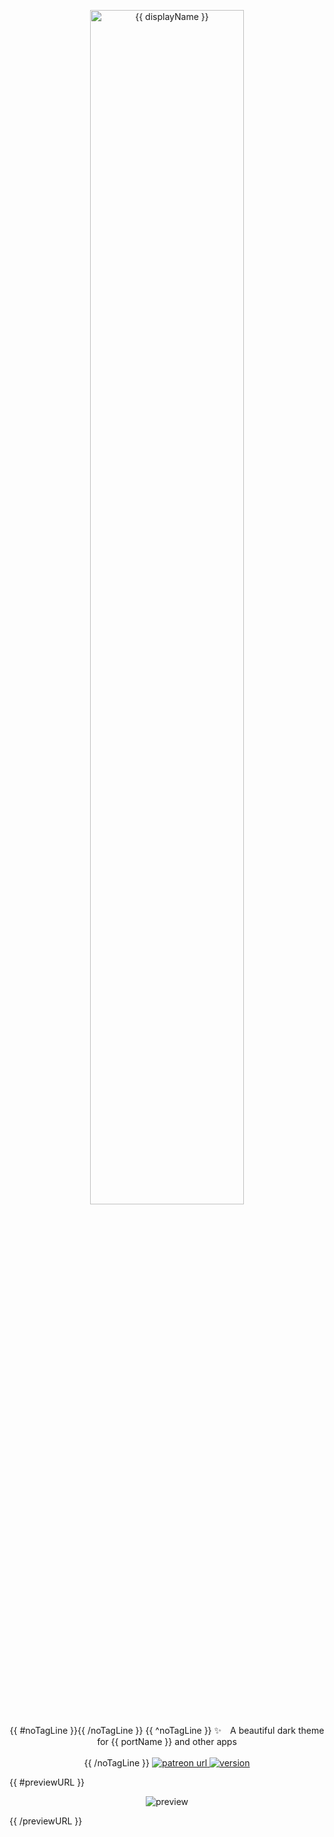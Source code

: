 <p align="center">
  <img src="https://github.com/{{ author.username }}/assets/blob/master/images/{{ slug }}/new-heading.png?raw=true" alt="{{ displayName }}" width="70%" />
</p>

<p align="center">
{{ #noTagLine }}{{ /noTagLine }}
{{ ^noTagLine }}
✨ A beautiful dark theme for {{ portName }} and other apps
  <br><br>
{{ /noTagLine }}

  <!-- Patreon -->
  <a href="https://www.patreon.com/{{ author.username }}">
    <img alt="patreon url" src="https://img.shields.io/badge/support%20on-patreon-{{ badges.primaryColor }}?style=for-the-badge&labelColor={{ badges.primaryColor }}&color={{ badges.secondaryColor }}">
  </a>

  <!-- version -->
  <a href="#">
    <img alt="version" src="https://img.shields.io/badge/version%20-v{{ version }}-{{ badges.primaryColor }}?style=for-the-badge&labelColor={{ badges.primaryColor }}&color={{ badges.secondaryColor }}">
  </a>
</p>

{{ #previewURL }}
<p align="center">
  <img alt="preview" src="{{{ previewURL }}}" />
</p>
{{ /previewURL }}